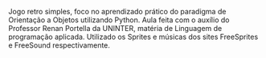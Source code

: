 Jogo retro simples, foco no aprendizado prático do paradigma de Orientação a Objetos utilizando Python.
Aula feita com o auxílio do Professor Renan Portella da UNINTER, matéria de Linguagem de programação aplicada.
Utilizado os Sprites e músicas dos sites FreeSprites e FreeSound respectivamente.
